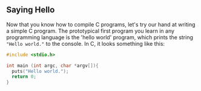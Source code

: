Saying Hello
-------------

Now that you know how to compile C programs, let's try our hand at writing a simple C program. The prototypical first program you learn in any programming language is the 'hello world' program, which prints the string `"Hello world."` to the console. In C, it looks something like this:

```c
#include <stdio.h>

int main (int argc, char *argv[]){
  puts("Hello world.");
  return 0;
}
```
